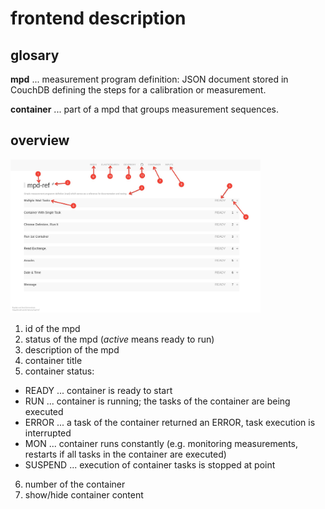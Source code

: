 # frontend description

## glosary

**mpd** ... measurement program definition: JSON document stored in
CouchDB defining the steps for a calibration or measurement.

**container** ... part of a mpd that groups measurement sequences.

## overview

<img src="frontend_i.jpeg" width="400">

1. id of the mpd
2. status of the mpd (_active_ means ready to run)
3. description of the mpd
4. container title
5. container status:
* READY ... container is ready to start
* RUN ... container is running; the tasks of the container are being
  executed
* ERROR ... a task of the container returned an ERROR, task execution
  is interrupted
* MON ... container runs constantly (e.g. monitoring measurements,
  restarts if all tasks in the container are executed)
* SUSPEND ... execution of container tasks is stopped at point
6. number of the container
7. show/hide container content
